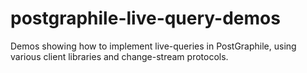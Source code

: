 # postgraphile-live-query-demos
Demos showing how to implement live-queries in PostGraphile, using various client libraries and change-stream protocols.
